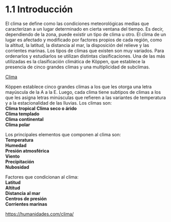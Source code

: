 # 1.1 Introducción

El clima se define como las condiciones meteorológicas medias que caracterizan a un lugar determinado en cierta ventana del tiempo. Es decir, dependiendo de la zona, puede existir un tipo de clima u otro. El clima de un lugar es afectado y modificado por factores propios de cada región, como la altitud, la latitud, la distancia al mar, la disposición del relieve y las corrientes marinas. Los tipos de climas que existen son muy variados. Para ordenarlos y estudiarlos se utilizan distintas clasificaciones. Una de las más utilizadas es la clasificación climática de Köppen, que establece la presencia de cinco grandes climas y una multiplicidad de subclimas.

[Clima](/img/clima.jpg)

Köppen establece cinco grandes climas a los que les otorga una letra mayúscula de la A a la E. Luego, cada clima tiene subtipos de climas a los que les asigna letras minúsculas que refieren a las variantes de temperatura y a la estacionalidad de las lluvias. Los climas son:  
**Clima tropical**
**Clima seco o árido**  
**Clima templado**  
**Clima continental**  
**Clima polar**  

Los principales elementos que componen al clima son:  
      **Temperatura**  
      **Humedad**  
      **Presión atmosférica**  
      **Viento**  
      **Precipitación**  
      **Nubosidad**  
      
Factores que condicionan al clima:  
      **Latitud**  
      **Altitud**  
      **Distancia al mar**  
      **Centros de presión**  
      **Corrientes marinas**  

  https://humanidades.com/clima/
